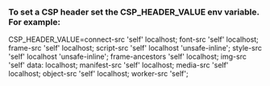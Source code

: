 ### To set a CSP header set the CSP_HEADER_VALUE env variable. For example:

CSP_HEADER_VALUE=connect-src 'self' localhost; font-src 'self' localhost; frame-src 'self' localhost; script-src 'self' localhost 'unsafe-inline'; style-src 'self' localhost 'unsafe-inline'; frame-ancestors 'self' localhost; img-src 'self' data: localhost; manifest-src 'self' localhost; media-src 'self' localhost; object-src 'self' localhost; worker-src 'self';
